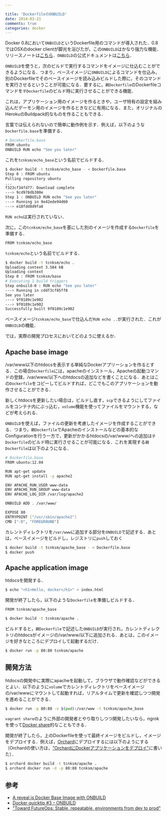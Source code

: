 ```yaml
---

title: 'DockerfileのONBUILD'
date: 2014-03-21
comments: true
categories: docker
---
```


Docker 0.8において`ONBUILD`というDockerfile用のコマンドが導入された．0.8ではOSXのdocker clientが脚光を浴びたが，この`ONBUILD`はかなり強力な機能．リリースノートは[こちら](http://blog.docker.io/2014/02/docker-0-8-quality-new-builder-features-btrfs-storage-osx-support/)．`ONBUILD`の公式ドキュメントは[こちら](http://docs.docker.io/en/latest/reference/builder/#onbuild)．

`ONBUILD`を使うと，次のビルドで実行するコマンドをイメージに仕込むことができるようになる．つまり，ベースイメージに`ONBUILD`によるコマンドを仕込み，別のDockerfileでそのベースイメージを読み込みビルドした際に，そのコマンドを実行させるということが可能になる．要するに，`親Dockerfile`のDockerfileコマンドを`子Dockerfile`のビルド時に実行させることができる機能．

これは，アプリケーション用のイメージを作るときや，ユーザ特有の設定を組み込んだデーモン用のイメージを作るときなどに有用になる．また，オリジナルのHerokuのBuildpack的なものを作ることもできる．

言葉では伝えられないので簡単に動作例を示す．例えば，以下のような`Dockerfile.base`を準備する．

```bash
# Docekerfile.base
FROM ubuntu
ONBUILD RUN echo "See you later"
```

これを`tcnksm/echo_base`という名前でビルドする．

```bash
$ docker build -t tcnksm/echo_base - < Dockerfile.base
Step 0 : FROM ubuntu
Pulling repository ubuntu
...
f323cf34fd77: Download complete
---> 9cd978db300e
Step 1 : ONBUILD RUN echo "See you later"
---> Running in 9e42ede94d60
---> e18fdd8d9fa8
```

`RUN echo`は実行されていない．

次に，この`tcnksm/echo_base`を基にした別のイメージを作成する`Dockerfile`を準備する．

```bash
FROM tcnksm/echo_base
```

`tcnksm/echo`という名前でビルドする．

```bash
$ docker build -t tcnksm/echo .
Uploading context 3.584 kB
Uploading context
Step 0 : FROM tcnksm/base
# Executing 1 build triggers
Step onbuild-0 : RUN echo "See you later"
---> Running in cddf3cf85ff8
See you later
---> 9f0189c1e902
---> 9f0189c1e902
Successfully built 9f0189c1e902
```

ベースイメージ`tcnksm/echo_base`で仕込んだ`RUN echo ..`が実行された．これが`ONBUILD`の機能．

では，実際の開発プロセスにおいてどのように使えるか．

## Apache base image

/var/www以下のhtdocsを表示する単純なDockerアプリーションを作るとする．この場合`Dockerfile`には，apacheのインストール，Apacheの起動コマンドの登録，/var/www/以下へのhtdocsの追加などを書くことになる．あとはこの`Dockerfile`をコピーしてビルドすれば，どこでもこのアプリケーションを動作させることができる．

新しくhtdocsを更新したい場合は，ビルドし直す，`scp`できるようにしてファイルをコンテナ内にぶっ込む，`volume`機能を使ってファイルをマウントする，などが考えられる．

`ONBUILD`を使えば，ファイルの更新を考慮したイメージを作成することができる．つまり，`親Dockerfile`でApacheのインストールなどの基本的なConfigurationを行う一方で，更新がかかるhtdocsの/var/www/への追加は`子Dockerfile`のビルド時に実行させることが可能になる．これを実現する`親Dockerfile`は以下のようになる．

```bash
# Dockerfile.base
FROM ubuntu:12.04

RUN apt-get update
RUN apt-get install -y apache2

ENV APACHE_RUN_USER www-data
ENV APACHE_RUN_GROUP www-data
ENV APACHE_LOG_DIR /var/log/apache2

ONBUILD ADD . /var/www/

EXPOSE 80
ENTRYPOINT ["/usr/sbin/apache2"]
CMD ["-D", "FOREGROUND"]
```

カレントディレクトリを`/var/www`に追加する部分を`ONBUILD`で記述する．あとは，ベースイメージをビルドし，レジストリに`push`しておく

```bash
$ docker build -t tcnksm/apache_base - < Dockerfile.base
$ docker push
```

## Apache application image

htdocsを開発する．

```bash
$ echo "<h1>Hello, docker</h1>" > index.html
```

開発が終了したら，以下のような`Dockerfile`を準備しビルドする．

```bash
FROM tcnksm/apache_base
```

```bash
$ docker build -t tcnksm/apache .
```

ビルドすると，`親Dockerfile`で記述した`ONBUILD`が実行され，カレントディレクトリのhtdocsがイメージの/var/www/以下に追加される．あとは，このイメージを好きなところにデプロイして起動するだけ．

```bash
$ docker run -p 80:80 tcnksm/apache
```

## 開発方法

htdocsの開発中に実際にapacheを起動して，ブラウザで動作確認などができるとよい．以下のように`volume`でカレントディレクトリをベースイメージの/var/wwwにマウントして起動すれば，リアルタイムで更新を確認しつつ開発を進めることができる．

```bash
$ docker run -p 80:80 -v $(pwd):/var/www -t tcnksm/apache_base
```

`vagrant share`のように外部の開発者とやり取りしつつ開発したいなら，ngrokを使って[Docker share](http://deeeet.com/writing/2014/03/12/docker-share/)的なこともできる．

開発が終了したら，上のDockerfileを使って最終イメージをビルドし，イメージをデプロイする．例えば，[Orchard](https://orchardup.com/)にデプロイするには以下のようにする（Orchardの使い方は，["OrchardにDockerアプリケーションをデプロイ"](http://deeeet.com/writing/2014/03/22/docker-orchard/)に書いた）．

```bash
$ orchard docker build -t tcnksm/apache .
$ orchard docker run -d -p 80:80 tcnksm/apache
```

## 参考

- [A reveal.js Docker Base Image with ONBUILD](http://mindtrove.info/a-reveal.js-docker-base-image-with-onbuild/)
- [Docker quicktip #3 – ONBUILD](http://www.tech-d.net/2014/02/06/docker-quicktip-3-onbuild/)
- ["Toward FutureOps: Stable, repeatable, environments from dev to prod"](http://www.slideshare.net/profyclub_ru/8-mitchell-hashimoto-hashicorp)


